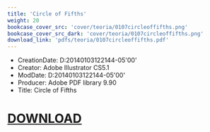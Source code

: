```yaml
---
title: 'Circle of Fifths'
weight: 20
bookcase_cover_src: 'cover/teoria/0107circleoffifths.png'
bookcase_cover_src_dark: 'cover/teoria/0107circleoffifths.png'
download_link: 'pdfs/teoria/0107circleoffifths.pdf'
---
```


- CreationDate: D:20140103122144-05'00'
- Creator: Adobe Illustrator CS5.1
- ModDate: D:20140103122144-05'00'
- Producer: Adobe PDF library 9.90
- Title: Circle of Fifths
# [DOWNLOAD](/pdfs/teoria/0107circleoffifths.pdf)
